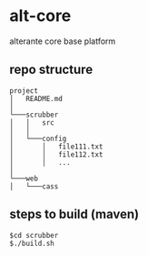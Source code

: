 # alt-core
alterante core base platform

## repo structure

```
project
│   README.md
│
└───scrubber 
│   │   src
│   │
│   └───config
│       │   file111.txt
│       │   file112.txt
│       │   ...
│   
└───web
│   └───cass
```

## steps to build (maven)
```
$cd scrubber
$./build.sh
```
